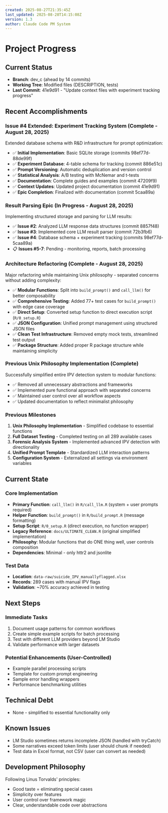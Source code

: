 ```yaml
---
created: 2025-08-27T21:35:45Z
last_updated: 2025-08-28T14:15:08Z
version: 1.3
author: Claude Code PM System
---
```


# Project Progress

## Current Status
- **Branch**: dev_c (ahead by 14 commits)
- **Working Tree**: Modified files (DESCRIPTION, tests)
- **Last Commit**: 41e9d91 - "Update context files with experiment tracking progress"

## Recent Accomplishments

### Issue #4 Extended: Experiment Tracking System (Complete - August 28, 2025)
Extended database schema with R&D infrastructure for prompt optimization:
- ✅ **Initial Implementation**: Basic SQLite storage (commits 98ef77d-88de99f)
- ✅ **Experiment Database**: 4-table schema for tracking (commit 886e51c)
- ✅ **Prompt Versioning**: Automatic deduplication and version control
- ✅ **Statistical Analysis**: A/B testing with McNemar and t-tests
- ✅ **Documentation**: Complete guides and examples (commit 47209f9)
- ✅ **Context Updates**: Updated project documentation (commit 41e9d91)
- ✅ **Epic Completion**: Finalized with documentation (commit 5caa89a)

### Result Parsing Epic (In Progress - August 28, 2025)
Implementing structured storage and parsing for LLM results:
- ✅ **Issue #2**: Analyzed LLM response data structures (commit 8857f48)
- ✅ **Issue #3**: Implemented core LLM result parser (commit 72b3fb6)
- ✅ **Issue #4**: Database schema + experiment tracking (commits 98ef77d-5caa89a)
- 📋 **Issues #5-7**: Pending - monitoring, reports, batch processing

### Architecture Refactoring (Complete - August 28, 2025)
Major refactoring while maintaining Unix philosophy - separated concerns without adding complexity:
- ✅ **Modular Functions**: Split into `build_prompt()` and `call_llm()` for better composability
- ✅ **Comprehensive Testing**: Added 77+ test cases for `build_prompt()` with edge case coverage
- ✅ **Direct Setup**: Converted setup function to direct execution script (`R/0_setup.R`)
- ✅ **JSON Configuration**: Unified prompt management using structured JSON files
- ✅ **Clean Test Infrastructure**: Removed empty mock tests, streamlined test output
- ✅ **Package Structure**: Added proper R package structure while maintaining simplicity

### Previous Unix Philosophy Implementation (Complete)
Successfully simplified entire IPV detection system to modular functions:
- ✅ Removed all unnecessary abstractions and frameworks
- ✅ Implemented pure functional approach with separated concerns
- ✅ Maintained user control over all workflow aspects
- ✅ Updated documentation to reflect minimalist philosophy

### Previous Milestones
1. **Unix Philosophy Implementation** - Simplified codebase to essential functions
2. **Full Dataset Testing** - Completed testing on all 289 available cases
3. **Forensic Analysis System** - Implemented advanced IPV detection with directionality
4. **Unified Prompt Template** - Standardized LLM interaction patterns
5. **Configuration System** - Externalized all settings via environment variables

## Current State

### Core Implementation
- **Primary Function**: `call_llm()` in `R/call_llm.R` (system + user prompts required)
- **Helper Function**: `build_prompt()` in `R/build_prompt.R` (message formatting)
- **Setup Script**: `R/0_setup.R` (direct execution, no function wrapper)
- **Legacy Reference**: `docs/ULTIMATE_CLEAN.R` (original simplified implementation)
- **Philosophy**: Modular functions that do ONE thing well, user controls composition
- **Dependencies**: Minimal - only httr2 and jsonlite

### Test Data
- **Location**: `data-raw/suicide_IPV_manuallyflagged.xlsx`
- **Records**: 289 cases with manual IPV flags
- **Validation**: ~70% accuracy achieved in testing

## Next Steps

### Immediate Tasks
1. Document usage patterns for common workflows
2. Create simple example scripts for batch processing
3. Test with different LLM providers beyond LM Studio
4. Validate performance with larger datasets

### Potential Enhancements (User-Controlled)
- Example parallel processing scripts
- Template for custom prompt engineering
- Sample error handling wrappers
- Performance benchmarking utilities

## Technical Debt
- None - simplified to essential functionality only

## Known Issues
- LM Studio sometimes returns incomplete JSON (handled with tryCatch)
- Some narratives exceed token limits (user should chunk if needed)
- Test data in Excel format, not CSV (user can convert as needed)

## Development Philosophy
Following Linus Torvalds' principles:
- Good taste = eliminating special cases
- Simplicity over features
- User control over framework magic
- Clear, understandable code over abstractions